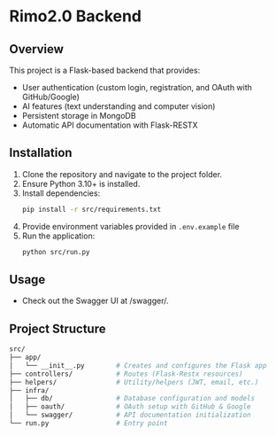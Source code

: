 # Rimo2.0 Backend

## Overview
This project is a Flask-based backend that provides:
- User authentication (custom login, registration, and OAuth with GitHub/Google)
- AI features (text understanding and computer vision)
- Persistent storage in MongoDB
- Automatic API documentation with Flask-RESTX

## Installation
1. Clone the repository and navigate to the project folder.
2. Ensure Python 3.10+ is installed.
3. Install dependencies:
   ```bash
   pip install -r src/requirements.txt
   ```
4. Provide environment variables provided in `.env.example` file
5. Run the application:
   ```bash
   python src/run.py
   ```

## Usage
- Check out the Swagger UI at /swagger/.

## Project Structure
```bash
src/
├── app/
│   └── __init__.py        # Creates and configures the Flask app
├── controllers/           # Routes (Flask-Restx resources)
├── helpers/               # Utility/helpers (JWT, email, etc.)
├── infra/
│   ├── db/                # Database configuration and models
│   ├── oauth/             # OAuth setup with GitHub & Google
│   └── swagger/           # API documentation initialization
└── run.py                 # Entry point
```

